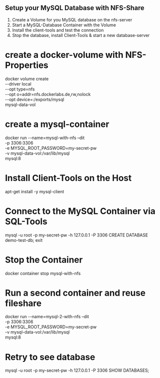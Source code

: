 ## Setup your MySQL Database with NFS-Share

1. Create a Volume for you MySQL database on the nfs-server
2. Start a MySQL-Database Container with the Volume
3. Install the client-tools and test the connection
4. Stop the database, install Client-Tools & start a new database-server

# create a docker-volume with NFS-Properties

docker volume create \
--driver local \
--opt type=nfs \
--opt o=addr=nfs.dockerlabs.de,rw,nolock \
--opt device=:/exports/mysql \
mysql-data-vol

# create a mysql-container

docker run --name=mysql-with-nfs –dit \
 -p 3306:3306 \
 -e MYSQL_ROOT_PASSWORD=my-secret-pw \
 -v mysql-data-vol:/var/lib/mysql \
mysql:8

# Install Client-Tools on the Host

apt-get install -y mysql-client

# Connect to the MySQL Container via SQL-Tools

mysql -u root -p my-secret-pw -h 127.0.0.1 -P 3306
CREATE DATABASE demo-test-db;
exit

# Stop the Container

docker container stop mysql-with-nfs

# Run a second container and reuse fileshare

docker run --name=mysql-2-with-nfs –dit \
 -p 3306:3306 \
 -e MYSQL_ROOT_PASSWORD=my-secret-pw \
 -v mysql-data-vol:/var/lib/mysql \
mysql:8

# Retry to see database

mysql -u root -p my-secret-pw -h 127.0.0.1 -P 3306
SHOW DATABASES;
